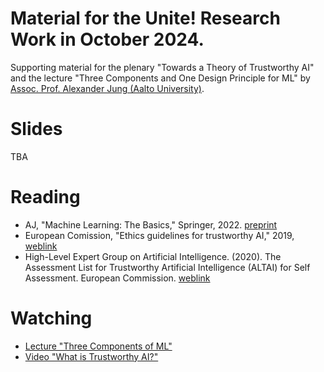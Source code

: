 # Material for the Unite! Research Work in October 2024. 

Supporting material for the plenary "Towards a Theory of Trustworthy AI" and the lecture "Three Components and One Design Principle for ML" by [Assoc. Prof. Alexander Jung (Aalto University)](https://alexjungaalto.github.io/). 

# Slides 

TBA

# Reading

* AJ, "Machine Learning: The Basics," Springer, 2022. [preprint](https://mlbook.cs.aalto.fi) 
* European Comission, "Ethics guidelines for trustworthy AI," 2019, [weblink](https://digital-strategy.ec.europa.eu/en/library/ethics-guidelines-trustworthy-ai)
* High-Level Expert Group on Artificial Intelligence. (2020). The Assessment List for Trustworthy Artificial Intelligence (ALTAI) for Self Assessment. European Commission. [weblink](https://digital-strategy.ec.europa.eu/en/library/assessment-list-trustworthy-artificial-intelligence-altai-self-assessment)

# Watching

* [Lecture "Three Components of ML"](https://youtu.be/WSrTDOjK7gk?si=x_59kUh0EWebbeSK)
* [Video "What is Trustworthy AI?"](https://youtu.be/V7kWAZ-dV0w?si=gYFhFzg71vbFqPhJ)

